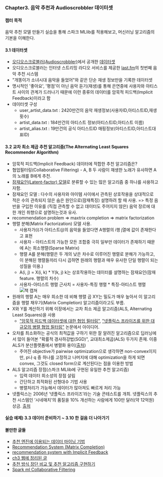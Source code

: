 ### Chapter3. 음악 추천과 Audioscrobbler 데이터셋
#### 챕터 목적
음악 추천 모델 만들기 실습을 통해 스파크 MLlib를 적용해보고, 머신러닝 알고리즘의 기본을 이해한다.

#### 3.1 데이터셋
* [오디오스크로블러(Audioscrobbler)](https://ko.wikipedia.org/wiki/%EB%9D%BC%EC%8A%A4%ED%8A%B8_FM)에서 공개한 [데이터셋](https://storage.googleapis.com/aas-data-sets/profiledata_06-May-2005.tar.gz)
* 오디오스크로블러는 인터넷 스트리밍 라디오 서비스를 제공한 [last.fm](https://www.last.fm/)의 첫번째 음악 추천 시스템
* "개똥이가 소녀시대 음악을 들었어"와 같은 단순 재생 정보만을 기록한 데이터셋
* 명시적인 '좋아요', '평점'이 아닌 음악 듣기(재생)를 통해 은연중에 사용자와 아티스트 사이의 관계가 드러나기 때문에 이런 종류의 데이터를 암묵적 피드백(Implicit Feedback)이라고 함
* 데이터셋 구성
  - user_artist_data.txt : 2420만건의 음악 재생정보(사용자ID,아티스트ID,재생횟수)
  - artist_data.txt : 184만건의 아티스트 정보(아티스트ID,아티스트 이름)
  - artist_alias.txt : 19만건의 공식 아티스트ID 매핑정보(아티스트ID,아티스트대표ID)

#### 3.2 교차 최소 제곱 추천 알고리즘(The Alternating Least Squares Recommender Algorithm)
* 암묵적 피드백(Implicit Feedback) 데이터에 적합한 추천 알고리즘은?
* 협업필터링(Collaborative Filtering) - A, B 두 사람이 재생한 노래가 유사하면 A의 노래를 B에게 추천.
* [잠재요인(Latent-factor) 모델](https://en.wikipedia.org/wiki/Factor_analysis)로 분류할 수 있는 많은 알고리즘 중 하나를 사용하고자함.
* 잠재요인 모델 : 다수의 사용자와 아이템 사이에서 관측된 상호작용을 상대적으로 적은 수의 관측되지 않은 숨은 원인으로(잠재특징) 설명하려 할 때 사용. => 특정 음반을 구입한 이유를 (직접 관측할 수 없고 데이터도 주어지지 않은) 음악 장르에 대한 개인 취향으로 설명하는것과 유사.
* recommendation problem => maxtrix completion => matrix factorization
* 행렬 분해(Matrix Factorization) 모델 사용.
  - 사용자가(i)가 아티스트(j)의 음악을 들었다면 A행렬의 i행 j열에 값이 존재한다고 표현
  - 사용자 - 아티스트의 가능한 모든 조합중 극히 일부만 데이터가 존재하기 때문에 A는 희소행렬(Sparse Matrix)
  - 행렬 A를 분해(행렬은 두 개의 낮은 차수로 이루어진 행렬로 분해가 가능하고, 이 분해된 행렬들끼리 다시 곱하면 원래의 행렬과 매우 유사한 단일 행렬이 되는 성질을 이용.)
  - A(i, j) = X(i, k) * Y(k, j)  k는 상호작용하는 데이터를 설명하는 잠재요인(잠재 feature. 행렬의 차수)
  - 사용자-아티스트 행렬 근사치 = 사용자-특징 행렬 * 특징-아티스트 행렬
![책 캡쳐](../images/3-1.jpg)
* 원래의 행렬 A는 매우 희소한 데 비해 행렬 곱 XY는 밀도가 매우 높아서 이 알고리즘을 행렬 채우기(Matrix Completion) 알고리즘이라고도 부름.
* X와 Y를 계산하기 위해 이장에서는 교차 최소 제곱 알고리즘(ALS, Alternating Least Squares)을 사용
  - ["암묵적 피드백 데이터셋에 대한 협업 필터링"](http://yifanhu.net/PUB/cf.pdf), ["넷플릭스 프라이즈를 위한 대규모의 병렬 협업 필터링"](https://dl.acm.org/citation.cfm?id=1424269) 논문에서 아이디어.
* 오차를 최소화하는 공식의 최적값을 구하기 위한 잘 알려진 알고리즘으로 딥러닝에서 많이 들어본 "확률적 경사하강법(SGD)", 교대최소제곱(ALS) 두가지 존재. 이중 ALS가 분산플랫폼에서 병렬화 용이([출처](http://rstatistics.tistory.com/29))
  - 주어진 objective가 pairwise optimization으로 생각하면 non-convex이지만, p나 q 중 하나를 고정하고 나머지에 대해 optimization을 하게 되면 convex, 그것도 closed form으로 계산된다는 점을 이용한 방법
* ALS 알고리즘 장점(스파크 MLlib에 구현된 유일한 추천 알고리즘)
  - 입력 데이터 희소성의 장점 살림
  - 간단하고 최적화된 선형대수 기법 사용
  - 병렬처리가 가능해서 데이터가 많아져도 빠르게 처리 가능
* 넷플릭스는 2006년 ‘넷플릭스 프라이즈’라는 기술 콘테스트를 개최. 넷플릭스의 추천 시스템인 ‘시네매치’의 품질을 10% 개선하는 사람에게 100만 달러(약 12억원) 상금. [출처](https://byline.network/2016/03/1-87/)

#### 실습 예제) 3.3 데이터 준비하기 ~ 3.10 한 걸음 더 나아가기

#### 볼만한 글들
* [추천 엔진에 이용되는 데이터 마이닝 기법](http://rstatistics.tistory.com/29)
* [Recommendation System (Matrix Completion)](http://sanghyukchun.github.io/73/)
* [recommendation system with Implicit Feedback](http://sanghyukchun.github.io/95/)
* [ch3 웹에 정리된 글](http://hyunje.com/data%20analysis/2015/07/13/advanced-analytics-with-spark-ch3-1/)
* [추천 방식 장단 비교 및 추천 알고리즘 구현하기](https://proinlab.com/archives/2103)
* [Spark ml Collaborative Filtering](https://spark.apache.org/docs/2.2.0/ml-collaborative-filtering.html)
